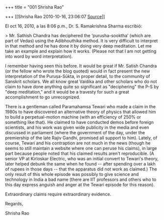 +++
title = "001 Shrisha Rao"

+++
[[Shrisha Rao	2010-10-16, 23:06:07 [Source](https://groups.google.com/g/bvparishat/c/vqh2iyvsi6A)]]



El oct 16, 2010, a las 8:06 p.m., Dr. S. Ramakrishna Sharma escribió:

\> Mr. Sathish Chandra has deciphered the ‘purusha-sooktha’ (which are part of Vedas) using the Adibhouthika method. It is very difficult to interpret in that method and he has done it by doing very deep meditation. Let me take an example and explain how it works. (Please not that I am not getting into word by word interpretation).

I remember having seen this before. It would be great if Mr. Satish Chandra (or the fellow who wrote the blog quoted) would in fact present the new interpretation of the Puruṣa-Sūkta, in proper detail, to the community of Sanskrit scholars. We all know great Vaidika and other scholars who do not claim to have done anything quite so significant as "deciphering" the P-S by "deep meditation," and it would be a travesty for such a great accomplishment to go unrecognized.

There is a gentleman called Paramahamsa Tewari who made a claim in the 1980s to have discovered an alternative theory of physics that allowed him to build a perpetual-motion machine (with an efficiency of 250% or something like that). He claimed to have conducted demos before foreign scientists, and his work was given wide publicity in the media and even discussed in parliament (where the government of the day, under the premiership of the late Rajiv Gandhi, promised all support to him). Lately, of course, Tewari and his contraption are not much in the news (though he seems to still maintain a website where one can peruse his claims), in large part because people noted that his claimed results aren't reproducible. (A senior VP at Kirloskar Electric, who was an initial convert to Tewari's theory, later helped debunk the same when he found -- after spending over a lakh of rupees in those days -- that the apparatus did not work as claimed.) The only result of this whole episode was possibly to give science and technology in India a bad name (there are IIT professors and others who to this day express anguish and anger at the Tewari episode for this reason).

Extraordinary claims require extraordinary evidence.

Regards,

Shrisha Rao

